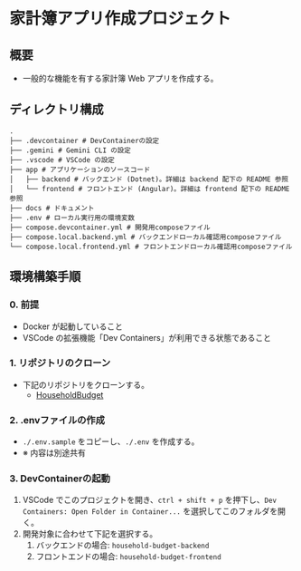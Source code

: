 # 家計簿アプリ作成プロジェクト

## 概要
- 一般的な機能を有する家計簿 Web アプリを作成する。

## ディレクトリ構成
```
.
├── .devcontainer # DevContainerの設定
├── .gemini # Gemini CLI の設定
├── .vscode # VSCode の設定
├── app # アプリケーションのソースコード
│   ├── backend # バックエンド (Dotnet)。詳細は backend 配下の README 参照
│   └── frontend # フロントエンド (Angular)。詳細は frontend 配下の README 参照
├── docs # ドキュメント
├── .env # ローカル実行用の環境変数
├── compose.devcontainer.yml # 開発用composeファイル
├── compose.local.backend.yml # バックエンドローカル確認用composeファイル
└── compose.local.frontend.yml # フロントエンドローカル確認用composeファイル
```

## 環境構築手順
### 0. 前提
- Docker が起動していること
- VSCode の拡張機能「Dev Containers」が利用できる状態であること

### 1. リポジトリのクローン
- 下記のリポジトリをクローンする。
  - [HouseholdBudget](https://github.com/RyotaMiyatsuka/HouseholdBudget)

### 2. .envファイルの作成
- `./.env.sample` をコピーし、`./.env` を作成する。
- ※ 内容は別途共有

### 3. DevContainerの起動
1. VSCode でこのプロジェクトを開き、`ctrl + shift + p` を押下し、`Dev Containers: Open Folder in Container...` を選択してこのフォルダを開く。
2. 開発対象に合わせて下記を選択する。
   1. バックエンドの場合: `household-budget-backend`
   2. フロントエンドの場合: `household-budget-frontend`
